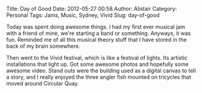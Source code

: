 Title: Day of Good
Date: 2012-05-27 00:58
Author: Alistair
Category: Personal
Tags: Jams, Music, Sydney, Vivid
Slug: day-of-good

Today was spent doing awesome things. I had my first ever musical jam
with a friend of mine, we're starting a band or something. Anyways, it
was fun. Reminded me of all this musical theory stuff that I have stored
in the back of my brain somewhere.

Then went to the Vivid festival, which is like a festival of lights. Its
artistic installations that light up. Got some awesome photos and
hopefully some awesome video. Stand outs were the building used as a
digital canvas to tell a story, and I really enjoyed the three angler
fish mounted on tricycles that moved around Circular Quay.
